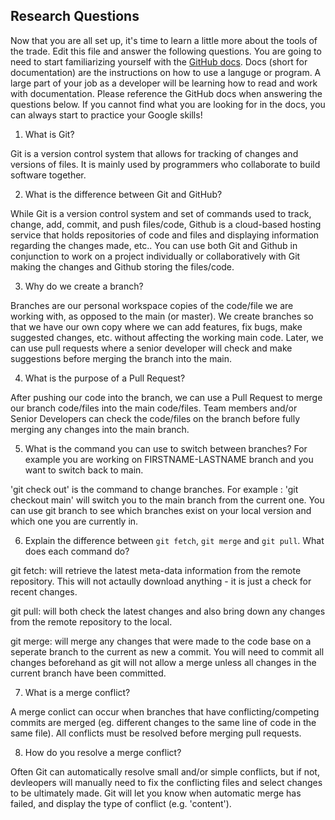 ## Research Questions 

Now that you are all set up, it's time to learn a little more about the tools of the trade. Edit this file and answer the following questions. You are going to need to start familiarizing yourself with the [GitHub docs](https://docs.github.com/en). Docs (short for documentation) are the instructions on how to use a languge or program. A large part of your job as a developer will be learning how to read and work with documentation. Please reference the GitHub docs when answering the questions below. If you cannot find what you are looking for in the docs, you can always start to practice your Google skills!

1. What is Git?

Git is a version control system that allows for tracking of changes and versions of files. It is mainly used by 
programmers who collaborate to build software together.

2. What is the difference between Git and GitHub?

While Git is a version control system and set of commands used to track, change, add, commit, and push files/code, Github 
is a cloud-based hosting service that holds repositories of code and files and displaying information regarding the 
changes made, etc.. You can use both Git and Github in conjunction to work on a project individually or collaboratively with Git making the changes and Github storing the 
files/code.

3. Why do we create a branch?

Branches are our personal workspace copies of the code/file we are working with, as opposed to the main (or master). We 
create branches so that we have our own copy where we can add features, fix bugs, make suggested changes, etc. without 
affecting the working main code. Later, we can use pull requests where a senior developer will check and make suggestions 
before merging the branch into the main.

4. What is the purpose of a Pull Request?

After pushing our code into the branch, we can use a Pull Request to merge our branch code/files into the main code/files. 
Team members and/or Senior Developers can check the code/files on the branch before fully merging any changes into the 
main branch.
 
5. What is the command you can use to switch between branches? For example you are working on FIRSTNAME-LASTNAME branch and you want to switch back to main.

'git check out' is the command to change branches. For example : 'git checkout main' will switch you to the main branch 
from the current one. You can use git branch to see which branches exist on your local version and which one you are 
currently in.

6. Explain the difference between `git fetch`, `git merge` and `git pull`. What does each command do?

git fetch: will retrieve the latest meta-data information from the remote repository. This will not actaully download 
anything - it is just a check for recent changes.

git pull: will both check the latest changes and also bring down any changes from the remote repository to the local.

git merge: will merge any changes that were made to the code base on a seperate branch to the current as new a commit. 
You will need to commit all changes beforehand as git will not allow a merge unless all changes in the current branch have 
been committed.

7. What is a merge conflict?

A merge conlict can occur when branches that have conflicting/competing commits are merged (eg. different changes to the 
same line of code in the same file). All conflicts must be resolved before merging pull requests.

8. How do you resolve a merge conflict?

Often Git can automatically resolve small and/or simple conflicts, but if not, devleopers will manually need to fix the 
conflicting files and select changes to be ultimately made. Git will let you know when automatic merge has failed, and 
display the type of conflict (e.g. 'content').


